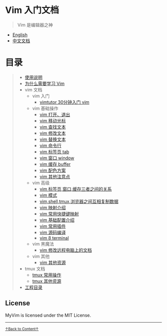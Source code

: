 # Vim 入门文档

> Vim 是编辑器之神<a name='fn1b'></a>

* [English](README_en.md)
* [中文文档](https://github.com/MDGSF/MyVim)

# 目录

> * [使用说明](doc/README_02_how_to_use_this_document.md)
> * [为什么需要学习 Vim](doc/README_01_why_you_need_learn_vim.md)
> * vim 文档
>     * vim 入门
>         * [vimtutor 30分钟入门 vim](doc/README_vim_tutor.md)
>     * vim 基础操作
>         * [vim 打开、退出](doc/README_vim_openclose.md)
>         * [vim 移动光标](doc/README_vim_movecursor.md)
>         * [vim 查找文本](doc/README_vim_search.md)
>         * [vim 修改文本](doc/README_vim_modify.md)
>         * [vim 替换文本](doc/README_vim_substitute.md)
>         * [vim 命令行](doc/README_vim_cmdline.md)
>         * [vim 标签页 tab](doc/README_vim_tab.md)
>         * [vim 窗口 window](doc/README_vim_windows.md)
>         * [vim 缓存 buffer](doc/README_vim_buffer.md)
>         * [vim 配色方案](doc/README_vim_colorscheme.md)
>         * [vim 其他注意点](doc/README_vim_miscellanes.md)
>     * vim 高级
>         * [vim 标签页,窗口,缓存三者之间的关系](README_vim_tab_windows_buffer.md)
>         * [vim 模式](doc/README_vim_mode.md)
>         * [vim,shell,tmux,浏览器之间互相复制数据](doc/README_vim_copydata.md)
>         * [vim 映射介绍](doc/README_vim_mapping_introduction.md)
>         * [vim 常用快捷键映射](doc/README_vim_mapping_common_used.md)
>         * [vim 基础配置介绍](doc/README_vim_basicsetting.md)
>         * [vim 常用插件](doc/README_vim_plugin.md)
>         * [vim 源码编译](doc/README_vim_build.md)
>         * [vim 8 terminal](doc/README_vim_terminal.md)
>     * vim 黑魔法
>         * [vim 修改远程电脑上的文档](README_vim_darkmagic_modify_remote_file.md)
>     * vim 其他
>         * [vim 其他资源](doc/README_vim_resource.md)
> * tmux 文档
>     * [tmux 常用操作](doc/README_tmux_basic.md)
>     * [tmux 其他资源](doc/README_tmux_resource.md)
> * [工程目录](doc/README_00_project_directory.md)

## License

MyVim is licensed under the MIT License.

* * *

<a href='#fn1b'><small>↑Back to Content↑</small></a>

